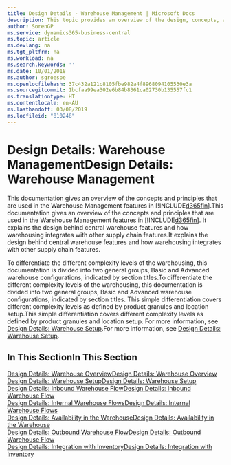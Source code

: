 ```yaml
---
title: Design Details - Warehouse Management | Microsoft Docs
description: This topic provides an overview of the design, concepts, and principles behind the Warehouse Management features in Business Central.
author: SorenGP
ms.service: dynamics365-business-central
ms.topic: article
ms.devlang: na
ms.tgt_pltfrm: na
ms.workload: na
ms.search.keywords: ''
ms.date: 10/01/2018
ms.author: sgroespe
ms.openlocfilehash: 37c432a121c8105fbe982a4f8968094105530e3a
ms.sourcegitcommit: 1bcfaa99ea302e6b84b8361ca02730b135557fc1
ms.translationtype: HT
ms.contentlocale: en-AU
ms.lasthandoff: 03/08/2019
ms.locfileid: "810248"
---
```

# <a name="design-details-warehouse-management"></a><span data-ttu-id="bf0b2-103">Design Details: Warehouse Management</span><span class="sxs-lookup"><span data-stu-id="bf0b2-103">Design Details: Warehouse Management</span></span>
<span data-ttu-id="bf0b2-104">This documentation gives an overview of the concepts and principles that are used in the Warehouse Management features in [!INCLUDE[d365fin](includes/d365fin_md.md)].</span><span class="sxs-lookup"><span data-stu-id="bf0b2-104">This documentation gives an overview of the concepts and principles that are used in the Warehouse Management features in [!INCLUDE[d365fin](includes/d365fin_md.md)].</span></span> <span data-ttu-id="bf0b2-105">It explains the design behind central warehouse features and how warehousing integrates with other supply chain features.</span><span class="sxs-lookup"><span data-stu-id="bf0b2-105">It explains the design behind central warehouse features and how warehousing integrates with other supply chain features.</span></span>  

<span data-ttu-id="bf0b2-106">To differentiate the different complexity levels of the warehousing, this documentation is divided into two general groups, Basic and Advanced warehouse configurations, indicated by section titles.</span><span class="sxs-lookup"><span data-stu-id="bf0b2-106">To differentiate the different complexity levels of the warehousing, this documentation is divided into two general groups, Basic and Advanced warehouse configurations, indicated by section titles.</span></span> <span data-ttu-id="bf0b2-107">This simple differentiation covers different complexity levels as defined by product granules and location setup.</span><span class="sxs-lookup"><span data-stu-id="bf0b2-107">This simple differentiation covers different complexity levels as defined by product granules and location setup.</span></span> <span data-ttu-id="bf0b2-108">For more information, see [Design Details: Warehouse Setup](design-details-warehouse-setup.md).</span><span class="sxs-lookup"><span data-stu-id="bf0b2-108">For more information, see [Design Details: Warehouse Setup](design-details-warehouse-setup.md).</span></span>  

## <a name="in-this-section"></a><span data-ttu-id="bf0b2-109">In This Section</span><span class="sxs-lookup"><span data-stu-id="bf0b2-109">In This Section</span></span>  
[<span data-ttu-id="bf0b2-110">Design Details: Warehouse Overview</span><span class="sxs-lookup"><span data-stu-id="bf0b2-110">Design Details: Warehouse Overview</span></span>](design-details-warehouse-overview.md)  
[<span data-ttu-id="bf0b2-111">Design Details: Warehouse Setup</span><span class="sxs-lookup"><span data-stu-id="bf0b2-111">Design Details: Warehouse Setup</span></span>](design-details-warehouse-setup.md)  
[<span data-ttu-id="bf0b2-112">Design Details: Inbound Warehouse Flow</span><span class="sxs-lookup"><span data-stu-id="bf0b2-112">Design Details: Inbound Warehouse Flow</span></span>](design-details-inbound-warehouse-flow.md)  
[<span data-ttu-id="bf0b2-113">Design Details: Internal Warehouse Flows</span><span class="sxs-lookup"><span data-stu-id="bf0b2-113">Design Details: Internal Warehouse Flows</span></span>](design-details-internal-warehouse-flows.md)  
[<span data-ttu-id="bf0b2-114">Design Details: Availability in the Warehouse</span><span class="sxs-lookup"><span data-stu-id="bf0b2-114">Design Details: Availability in the Warehouse</span></span>](design-details-availability-in-the-warehouse.md)  
[<span data-ttu-id="bf0b2-115">Design Details: Outbound Warehouse Flow</span><span class="sxs-lookup"><span data-stu-id="bf0b2-115">Design Details: Outbound Warehouse Flow</span></span>](design-details-outbound-warehouse-flow.md)  
[<span data-ttu-id="bf0b2-116">Design Details: Integration with Inventory</span><span class="sxs-lookup"><span data-stu-id="bf0b2-116">Design Details: Integration with Inventory</span></span>](design-details-integration-with-inventory.md)
